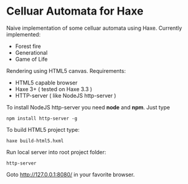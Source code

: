 Celluar Automata for Haxe
=========================

Naive implementation of some celluar automata using Haxe.
Currently implemented:
* Forest fire
* Generational
* Game of Life

Rendering using HTML5 canvas. Requirements:
* HTML5 capable browser
* Haxe 3+ ( tested on Haxe 3.3 )
* HTTP-server ( like NodeJS http-server )

To install NodeJS http-server you need **node** and **npm**. Just type
```
npm install http-server -g
```

To build HTML5 project type:
```
haxe build-html5.hxml
```

Run local server into root project folder:
```
http-server
```

Goto http://127.0.0.1:8080/ in your favorite browser.
